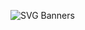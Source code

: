 ![SVG Banners](https://svg-banners.vercel.app/api?type=glitch&text1=JavaScript_Help_Sheet&width=1200&height=200)
